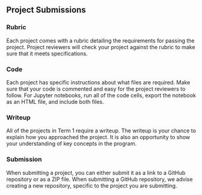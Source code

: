 



## Project Submissions
### Rubric
Each project comes with a rubric detailing the requirements for passing the project. 
Project reviewers will check your project against the rubric to make sure that it 
meets specifications.

### Code
Each project has specific instructions about 
what files are required. Make sure that your code is commented and easy for the project reviewers 
to follow. For  Jupyter notebooks, run all of the code cells, export the notebook 
as an HTML file, and include both files. 

### Writeup
All of the projects in Term 1 require a writeup. The writeup is your chance to explain how you 
approached the project. It is also an opportunity to show your understanding of key concepts 
in the program.

### Submission
When submitting a project, you can either submit it as a link to a GitHub repository or as a 
ZIP file. When submitting a GitHub repository, we advise creating a new repository, specific 
to the project you are submitting.
